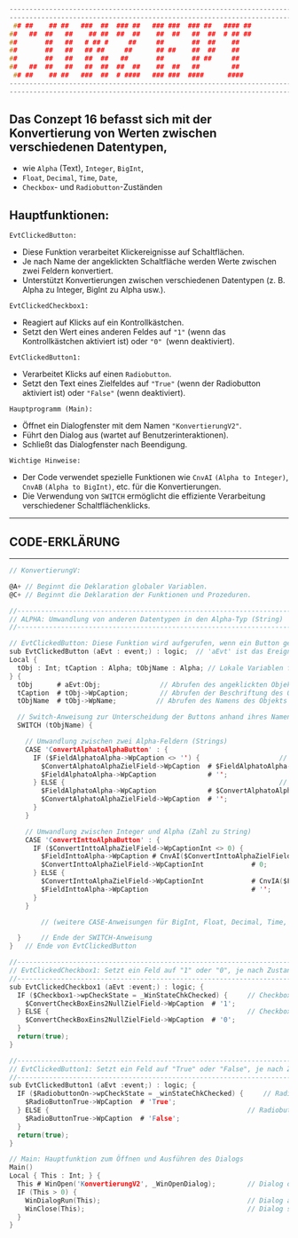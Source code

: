 ```C
-----------------------------------------------------------------------------------------
-----------------------------------------------------------------------------------------
 ## ##    ## ##   ###  ##  ### ##   ### ###  ### ##   #### ##              ##     ## ###
##   ##  ##   ##    ## ##  ##  ##    ##  ##   ##  ##  # ## ##             ###    ##   ##
##       ##   ##   # ## #     ##     ##       ##  ##    ##                 ##    ##
##       ##   ##   ## ##     ##      ## ##    ##  ##    ##                 ##    ## ###
##       ##   ##   ##  ##   ##       ##       ## ##     ##                 ##    ##   ##
##   ##  ##   ##   ##  ##  ##  ##    ##  ##   ##        ##                 ##    ##   ##
 ## ##    ## ##   ###  ##  # ####   ### ###  ####      ####               ####    ## ##
-----------------------------------------------------------------------------------------
-----------------------------------------------------------------------------------------
```

## Das Conzept 16 befasst sich mit der Konvertierung von Werten zwischen verschiedenen Datentypen,

- wie `Alpha` (Text), `Integer`, `BigInt`,
- `Float`, `Decimal`, `Time`, `Date`,
- `Checkbox`- und `Radiobutton`-Zuständen

## Hauptfunktionen:

`EvtClickedButton:`

- Diese Funktion verarbeitet Klickereignisse auf Schaltflächen.
- Je nach Name der angeklickten Schaltfläche werden Werte zwischen zwei Feldern konvertiert.
- Unterstützt Konvertierungen zwischen verschiedenen Datentypen (z. B. Alpha zu Integer, BigInt zu Alpha usw.).

`EvtClickedCheckbox1:`

- Reagiert auf Klicks auf ein Kontrollkästchen.
- Setzt den Wert eines anderen Feldes auf `"1"` (wenn das Kontrollkästchen aktiviert ist) oder `"0" `(wenn deaktiviert).

`EvtClickedButton1:`

- Verarbeitet Klicks auf einen `Radiobutton`.
- Setzt den Text eines Zielfeldes auf `"True"` (wenn der Radiobutton aktiviert ist) oder `"False"` (wenn deaktiviert).

`Hauptprogramm (Main):`

- Öffnet ein Dialogfenster mit dem Namen `"KonvertierungV2"`.
- Führt den Dialog aus (wartet auf Benutzerinteraktionen).
- Schließt das Dialogfenster nach Beendigung.

`Wichtige Hinweise:`

- Der Code verwendet spezielle Funktionen wie `CnvAI` `(Alpha to Integer)`, `CnvAB` `(Alpha to BigInt)`, etc. für die Konvertierungen.
- Die Verwendung von `SWITCH` ermöglicht die effiziente Verarbeitung verschiedener Schaltflächenklicks.

---

## CODE-ERKLÄRUNG

---

```C
// KonvertierungV:

@A+ // Beginnt die Deklaration globaler Variablen.
@C+ // Beginnt die Deklaration der Funktionen und Prozeduren.

//----------------------------------------------------------------------------
// ALPHA: Umwandlung von anderen Datentypen in den Alpha-Typ (String)
//----------------------------------------------------------------------------

// EvtClickedButton: Diese Funktion wird aufgerufen, wenn ein Button geklickt wird.
sub EvtClickedButton (aEvt : event;) : logic;  // 'aEvt' ist das Ereignisobjekt des Klicks
Local {
  tObj : Int; tCaption : Alpha; tObjName : Alpha; // Lokale Variablen für Objekt, Beschriftung und Namen
} {
  tObj      # aEvt:Obj;               // Abrufen des angeklickten Objekts
  tCaption  # tObj->WpCaption;        // Abrufen der Beschriftung des Objekts
  tObjName  # tObj->WpName;          // Abrufen des Namens des Objekts

  // Switch-Anweisung zur Unterscheidung der Buttons anhand ihres Namens
  SWITCH (tObjName) {

    // Umwandlung zwischen zwei Alpha-Feldern (Strings)
    CASE 'ConvertAlphatoAlphaButton' : {
      IF ($FieldAlphatoAlpha->WpCaption <> '') { 					// Wenn das Quellfeld nicht leer ist...
        $ConvertAlphatoAlphaZielField->WpCaption  # $FieldAlphatoAlpha->WpCaption;  	// Wert übertragen
        $FieldAlphatoAlpha->WpCaption             # '';                                 // Quellfeld leeren
      } ELSE {                                   					// Sonst (Quellfeld ist leer)
        $FieldAlphatoAlpha->WpCaption             # $ConvertAlphatoAlphaZielField->WpCaption;  // Wert zurück übertragen
        $ConvertAlphatoAlphaZielField->WpCaption  # '';                                 	// Zielfeld leeren
      }
    }

    // Umwandlung zwischen Integer und Alpha (Zahl zu String)
    CASE 'ConvertInttoAlphaButton' : {
      IF ($ConvertInttoAlphaZielField->WpCaptionInt <> 0) {  				// Wenn das Zielfeld eine Zahl enthält...
        $FieldInttoAlpha->WpCaption # CnvAI($ConvertInttoAlphaZielField->WpCaptionInt); // Umwandlung in String
        $ConvertInttoAlphaZielField->WpCaptionInt            # 0;                      	// Zielfeld leeren
      } ELSE {                                              				// Sonst (Zielfeld ist leer)
        $ConvertInttoAlphaZielField->WpCaptionInt            # CnvIA($FieldInttoAlpha->WpCaption); 	// String zu Zahl
        $FieldInttoAlpha->WpCaption                          # '';                      		// Quellfeld leeren
      }
    }

    	// (weitere CASE-Anweisungen für BigInt, Float, Decimal, Time, Date)

  } 	// Ende der SWITCH-Anweisung
} 	// Ende von EvtClickedButton

//------------------------------------------------------------------------------------
// EvtClickedCheckbox1: Setzt ein Feld auf "1" oder "0", je nach Zustand der Checkbox
//------------------------------------------------------------------------------------
sub EvtClickedCheckbox1 (aEvt :event;) : logic; {
  IF ($Checkbox1->wpCheckState = _WinStateChkChecked) {  	// Checkbox ist aktiviert
    $ConvertCheckBoxEins2NullZielField->WpCaption  # '1';
  } ELSE {                                            		// Checkbox ist deaktiviert
    $ConvertCheckBoxEins2NullZielField->WpCaption  # '0';
  }
  return(true);
}

//------------------------------------------------------------------------------------
// EvtClickedButton1: Setzt ein Feld auf "True" oder "False", je nach Zustand des Radiobuttons
//------------------------------------------------------------------------------------
sub EvtClickedButton1 (aEvt :event;) : logic; {
  IF ($RadiobuttonOn->wpCheckState = _winStateChkChecked) { 	// Radiobutton ist ausgewählt
    $RadioButtonTrue->WpCaption  # 'True';
  } ELSE {                                                	// Radiobutton ist nicht ausgewählt
    $RadioButtonTrue->WpCaption  # 'False';
  }
  return(true);
}

// Main: Hauptfunktion zum Öffnen und Ausführen des Dialogs
Main()
Local { This : Int; } {
  This # WinOpen('KonvertierungV2', _WinOpenDialog);  		// Dialog öffnen
  IF (This > 0) {
    WinDialogRun(This);                              		// Dialog ausführen
    WinClose(This);                                 		// Dialog schließen
  }
}

```
